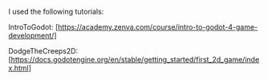 I used the following tutorials:

IntroToGodot:
[https://academy.zenva.com/course/intro-to-godot-4-game-development/]

DodgeTheCreeps2D:
[https://docs.godotengine.org/en/stable/getting_started/first_2d_game/index.html]

